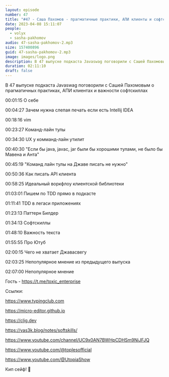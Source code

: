 ```yaml
---
layout: episode
number: 47
title: "#47 - Саша Пахомов - прагматичные практики, АПИ клиенты и софтскиллы"
date: 2023-04-08 15:11:07
people:
  - volyx
  - sasha-pakhomov
audio: 47-sasha-pakhomov-2.mp3
size: 157400896
guid: 47-sasha-pakhomov-2.mp3
image: images/logo.png
description: В 47 выпуске подкаста Javaswag поговорили с Сашей Пахомовым о прагматичных практиках, АПИ клиентах и важности софтскиллах
duration: 02:11:10
draft: false
---
```


В 47 выпуске подкаста Javaswag поговорили с Сашей Пахомовым о прагматичных практиках, АПИ клиентах и важности софтскиллах

00:01:15 О себе

00:04:27 Зачем нужна слепая печать если есть Intellij IDEA

00:18:16 vim

00:23:27 Команд-лайн тулы

00:34:30 UX у комманд-лайн утилит

00:40:30 "Если бы java, javac, jar были бы хорошими тулами, не было бы Мавена и Анта"

00:45:19 "Команд лайн тулы на Джаве писать не нужно"

00:50:36 Как писать API клиента

00:58:25 Идеальный воркфлоу клиентской библиотеки

01:03:01 Пишем по TDD прямо в подкасте

01:11:41 TDD в легаси приложениях

01:23:13 Паттерн Билдер

01:34:13 Софтскиллы

01:48:10 Важность текста

01:55:55 Про Ютуб

02:00:15 Чего не хватает Джавасвегу

02:03:25 Непопулярное мнение из предыдущего выпуска

02:07:00 Непопулярное мнение  

Гость - https://t.me/toxic_enterprise

Ссылки:

https://www.typingclub.com

https://micro-editor.github.io 

https://clig.dev

https://vas3k.blog/notes/softskills/

https://www.youtube.com/channel/UC9x0AN7BWHpCDHSm9NiJFJQ

https://www.youtube.com/@toplesofficial

https://www.youtube.com/@UtopiaShow


Кип сейф! 🖖

